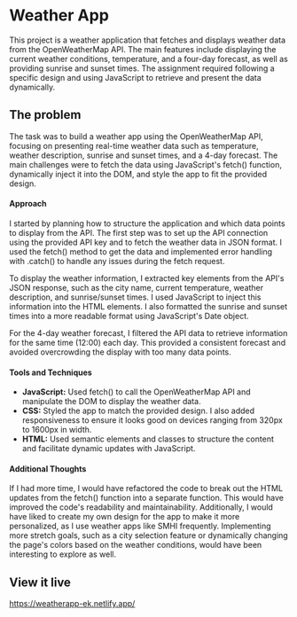 # Weather App

This project is a weather application that fetches and displays weather data from the OpenWeatherMap API. The main features include displaying the current weather conditions, temperature, and a four-day forecast, as well as providing sunrise and sunset times. The assignment required following a specific design and using JavaScript to retrieve and present the data dynamically.

## The problem

The task was to build a weather app using the OpenWeatherMap API, focusing on presenting real-time weather data such as temperature, weather description, sunrise and sunset times, and a 4-day forecast. The main challenges were to fetch the data using JavaScript's fetch() function, dynamically inject it into the DOM, and style the app to fit the provided design.

#### Approach
I started by planning how to structure the application and which data points to display from the API. The first step was to set up the API connection using the provided API key and to fetch the weather data in JSON format. I used the fetch() method to get the data and implemented error handling with .catch() to handle any issues during the fetch request.

To display the weather information, I extracted key elements from the API's JSON response, such as the city name, current temperature, weather description, and sunrise/sunset times. I used JavaScript to inject this information into the HTML elements. I also formatted the sunrise and sunset times into a more readable format using JavaScript's Date object.

For the 4-day weather forecast, I filtered the API data to retrieve information for the same time (12:00) each day. This provided a consistent forecast and avoided overcrowding the display with too many data points.

#### Tools and Techniques
- **JavaScript:** Used fetch() to call the OpenWeatherMap API and manipulate the DOM to display the weather data.
- **CSS:** Styled the app to match the provided design. I also added responsiveness to ensure it looks good on devices ranging from 320px to 1600px in width.
- **HTML:** Used semantic elements and classes to structure the content and facilitate dynamic updates with JavaScript.

#### Additional Thoughts
If I had more time, I would have refactored the code to break out the HTML updates from the fetch() function into a separate function. This would have improved the code's readability and maintainability. Additionally, I would have liked to create my own design for the app to make it more personalized, as I use weather apps like SMHI frequently. Implementing more stretch goals, such as a city selection feature or dynamically changing the page's colors based on the weather conditions, would have been interesting to explore as well.

## View it live

https://weatherapp-ek.netlify.app/
